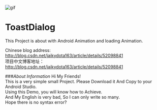 ![gif](https://github.com/jaikydota/Android-ToastDialog/blob/master/Demo/20161003211730975.gif)  


# ToastDialog
This Project is about with Android Animation and loading Animation.<br>

Chinese blog address: http://blog.csdn.net/jaikydota163/article/details/52098841<br>
项目中文博客地址：http://blog.csdn.net/jaikydota163/article/details/52098841<br>


###*About Information*
Hi My Friends!<br>
This is a very simple small Project. Please Download it And Copy to your Android Studio.<br>
Using this Demo, you will know how to Achieve.<br>
And My English is very bad, So I can only write so many.<br>
Hope there is no syntax error?<br>
